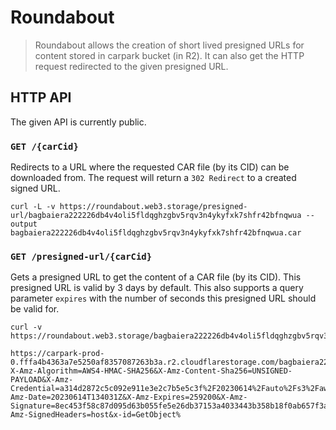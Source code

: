 # Roundabout

> Roundabout allows the creation of short lived presigned URLs for content stored in carpark bucket (in R2). It can also get the HTTP request redirected to the given presigned URL.

## HTTP API

The given API is currently public.

### `GET /{carCid}`

Redirects to a URL where the requested CAR file (by its CID) can be downloaded from. The request will return a `302 Redirect` to a created signed URL.

```console
curl -L -v https://roundabout.web3.storage/presigned-url/bagbaiera222226db4v4oli5fldqghzgbv5rqv3n4ykyfxk7shfr42bfnqwua --output bagbaiera222226db4v4oli5fldqghzgbv5rqv3n4ykyfxk7shfr42bfnqwua.car
```

### `GET /presigned-url/{carCid}`

Gets a presigned URL to get the content of a CAR file (by its CID). This presigned URL is valid by 3 days by default. This also supports a query parameter `expires` with the number of seconds this presigned URL should be valid for.

```console
curl -v https://roundabout.web3.storage/bagbaiera222226db4v4oli5fldqghzgbv5rqv3n4ykyfxk7shfr42bfnqwua

https://carpark-prod-0.fffa4b4363a7e5250af8357087263b3a.r2.cloudflarestorage.com/bagbaiera222226db4v4oli5fldqghzgbv5rqv3n4ykyfxk7shfr42bfnqwua/bagbaiera222226db4v4oli5fldqghzgbv5rqv3n4ykyfxk7shfr42bfnqwua.car?X-Amz-Algorithm=AWS4-HMAC-SHA256&X-Amz-Content-Sha256=UNSIGNED-PAYLOAD&X-Amz-Credential=a314d2872c5c092e911e3e2c7b5e5c3f%2F20230614%2Fauto%2Fs3%2Faws4_request&X-Amz-Date=20230614T134031Z&X-Amz-Expires=259200&X-Amz-Signature=8ec453f58c87d095d63b055fe5e26db37153a4033443b358b18f0ab657f3adab&X-Amz-SignedHeaders=host&x-id=GetObject%
```
